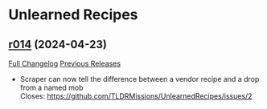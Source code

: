 # Unlearned Recipes

## [r014](https://github.com/TLDRMissions/UnlearnedRecipes/tree/r014) (2024-04-23)
[Full Changelog](https://github.com/TLDRMissions/UnlearnedRecipes/compare/r013...r014) [Previous Releases](https://github.com/TLDRMissions/UnlearnedRecipes/releases)

- Scraper can now tell the difference between a vendor recipe and a drop from a named mob  
    Closes: https://github.com/TLDRMissions/UnlearnedRecipes/issues/2  
